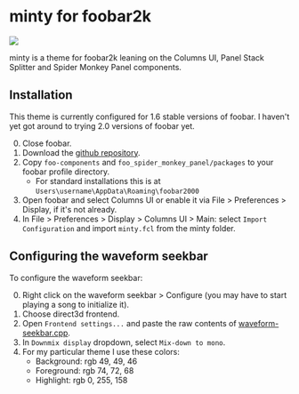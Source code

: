 # minty for foobar2k

![](https://preview.redd.it/nqy74ohzr1o91.png?width=1920&format=png&auto=webp&s=d0040b52e8d4ce18da521f47a6d74c676209e334)

minty is a theme for foobar2k leaning on the Columns UI, Panel Stack Splitter and Spider Monkey Panel components.

## Installation

This theme is currently configured for 1.6 stable versions of foobar. I haven't yet got around to trying 2.0 versions of foobar yet.

0. Close foobar.
1. Download the [github repository](https://github.com/okivs/minty-foobar/archive/refs/heads/main.zip).
2. Copy `foo-components` and `foo_spider_monkey_panel/packages` to your foobar profile directory.
    - For standard installations this is at `Users\username\AppData\Roaming\foobar2000`
3. Open foobar and select Columns UI or enable it via File > Preferences > Display, if it's not already.
4. In File > Preferences > Display > Columns UI > Main: select `Import Configuration` and import `minty.fcl` from the minty folder.

## Configuring the waveform seekbar

To configure the waveform seekbar:

0. Right click on the waveform seekbar > Configure (you may have to start playing a song to initialize it).
1. Choose direct3d frontend.
2. Open `Frontend settings...` and paste the raw contents of [waveform-seekbar.cpp](https://github.com/okivs/minty-foobar/blob/main/minty/waveform-seekbar.cpp).
3. In `Downmix display` dropdown, select `Mix-down to mono`.
4. For my particular theme I use these colors:
    - Background: rgb 49, 49, 46
    - Foreground: rgb 74, 72, 68
    - Highlight: rgb 0, 255, 158

